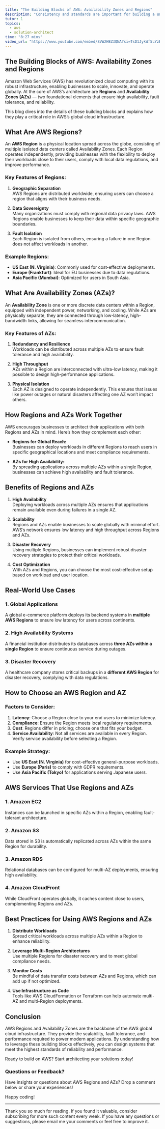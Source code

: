 ```yaml
---
title: "The Building Blocks of AWS: Availability Zones and Regions"
description: "Consistency and standards are important for building a unified design language and help the user know what to expect from our product and how to use it. However, this does not mean sacrificing the user experience. In this sense, the context and needs of our users are priorities when developing our solutions."
tutor: 1
topics:
  - aws
  - solution-architect
time: "8:27 mins"
video_url: "https://www.youtube.com/embed/SVW2HBZ3QNA?si=TsD1JykWf5LYzBil"
---
```


## The Building Blocks of AWS: Availability Zones and Regions

Amazon Web Services (AWS) has revolutionized cloud computing with its robust infrastructure, enabling businesses to scale, innovate, and operate globally. At the core of AWS’s architecture are **Regions** and **Availability Zones (AZs)** — two foundational elements that ensure high availability, fault tolerance, and reliability. 

This blog dives into the details of these building blocks and explains how they play a critical role in AWS’s global cloud infrastructure.



## What Are AWS Regions?

An **AWS Region** is a physical location spread across the globe, consisting of multiple isolated data centers called Availability Zones. Each Region operates independently, providing businesses with the flexibility to deploy their workloads close to their users, comply with local data regulations, and improve performance.

### Key Features of Regions:
1. **Geographic Separation**  
   AWS Regions are distributed worldwide, ensuring users can choose a region that aligns with their business needs.

2. **Data Sovereignty**  
   Many organizations must comply with regional data privacy laws. AWS Regions enable businesses to keep their data within specific geographic boundaries.

3. **Fault Isolation**  
   Each Region is isolated from others, ensuring a failure in one Region does not affect workloads in another.

### Example Regions:
- **US East (N. Virginia)**: Commonly used for cost-effective deployments.
- **Europe (Frankfurt)**: Ideal for EU businesses due to data regulations.
- **Asia Pacific (Mumbai)**: Optimized for users in South Asia.



## What Are Availability Zones (AZs)?

An **Availability Zone** is one or more discrete data centers within a Region, equipped with independent power, networking, and cooling. While AZs are physically separate, they are connected through low-latency, high-bandwidth links, allowing for seamless intercommunication.

### Key Features of AZs:
1. **Redundancy and Resilience**  
   Workloads can be distributed across multiple AZs to ensure fault tolerance and high availability.

2. **High Throughput**  
   AZs within a Region are interconnected with ultra-low latency, making it possible to design high-performance applications.

3. **Physical Isolation**  
   Each AZ is designed to operate independently. This ensures that issues like power outages or natural disasters affecting one AZ won’t impact others.



## How Regions and AZs Work Together

AWS encourages businesses to architect their applications with both Regions and AZs in mind. Here’s how they complement each other:

- **Regions for Global Reach:**  
  Businesses can deploy workloads in different Regions to reach users in specific geographical locations and meet compliance requirements.

- **AZs for High Availability:**  
  By spreading applications across multiple AZs within a single Region, businesses can achieve high availability and fault tolerance.



## Benefits of Regions and AZs

1. **High Availability**  
   Deploying workloads across multiple AZs ensures that applications remain available even during failures in a single AZ.

2. **Scalability**  
   Regions and AZs enable businesses to scale globally with minimal effort. AWS’s network ensures low latency and high throughput across Regions and AZs.

3. **Disaster Recovery**  
   Using multiple Regions, businesses can implement robust disaster recovery strategies to protect their critical workloads.

4. **Cost Optimization**  
   With AZs and Regions, you can choose the most cost-effective setup based on workload and user location.



## Real-World Use Cases

### 1. **Global Applications**
   A global e-commerce platform deploys its backend systems in **multiple AWS Regions** to ensure low latency for users across continents.

### 2. **High Availability Systems**
   A financial institution distributes its databases across **three AZs within a single Region** to ensure continuous service during outages.

### 3. **Disaster Recovery**
   A healthcare company stores critical backups in a **different AWS Region** for disaster recovery, complying with data regulations.



## How to Choose an AWS Region and AZ

### Factors to Consider:
1. **Latency**: Choose a Region close to your end users to minimize latency.
2. **Compliance**: Ensure the Region meets local regulatory requirements.
3. **Cost**: Regions differ in pricing; choose one that fits your budget.
4. **Service Availability**: Not all services are available in every Region. Verify service availability before selecting a Region.

### Example Strategy:
- Use **US East (N. Virginia)** for cost-effective general-purpose workloads.
- Use **Europe (Paris)** to comply with GDPR requirements.
- Use **Asia Pacific (Tokyo)** for applications serving Japanese users.



## AWS Services That Use Regions and AZs

### 1. **Amazon EC2**
   Instances can be launched in specific AZs within a Region, enabling fault-tolerant architecture.

### 2. **Amazon S3**
   Data stored in S3 is automatically replicated across AZs within the same Region for durability.

### 3. **Amazon RDS**
   Relational databases can be configured for multi-AZ deployments, ensuring high availability.

### 4. **Amazon CloudFront**
   While CloudFront operates globally, it caches content close to users, complementing Regions and AZs.



## Best Practices for Using AWS Regions and AZs

1. **Distribute Workloads**  
   Spread critical workloads across multiple AZs within a Region to enhance reliability.

2. **Leverage Multi-Region Architectures**  
   Use multiple Regions for disaster recovery and to meet global compliance needs.

3. **Monitor Costs**  
   Be mindful of data transfer costs between AZs and Regions, which can add up if not optimized.

4. **Use Infrastructure as Code**  
   Tools like AWS CloudFormation or Terraform can help automate multi-AZ and multi-Region deployments.



## Conclusion

AWS Regions and Availability Zones are the backbone of the AWS global cloud infrastructure. They provide the scalability, fault tolerance, and performance required to power modern applications. By understanding how to leverage these building blocks effectively, you can design systems that meet the highest standards of reliability and performance.

Ready to build on AWS? Start architecting your solutions today!



### Questions or Feedback?

Have insights or questions about AWS Regions and AZs? Drop a comment below or share your experiences!


Happy coding!








---

Thank you so much for reading. If you found it valuable, consider subscribing for more such content every week. If you have any questions or suggestions, please email me your comments or feel free to improve it.